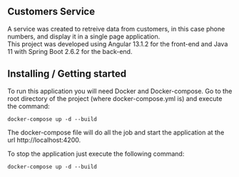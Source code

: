 ## Customers Service
A service was created to retreive data from customers, in this case phone numbers, and display it in a single page application. <br>
This project was developed using Angular 13.1.2 for the front-end and Java 11 with Spring Boot 2.6.2 for the back-end.

## Installing / Getting started
To run this application you will need Docker and Docker-compose. Go to the root directory of the project (where docker-compose.yml is) and execute the command:
```shell
docker-compose up -d --build
```

The docker-compose file will do all the job and start the application at the url http://localhost:4200.

To stop the application just execute the following command:
```shell
docker-compose up -d --build
```